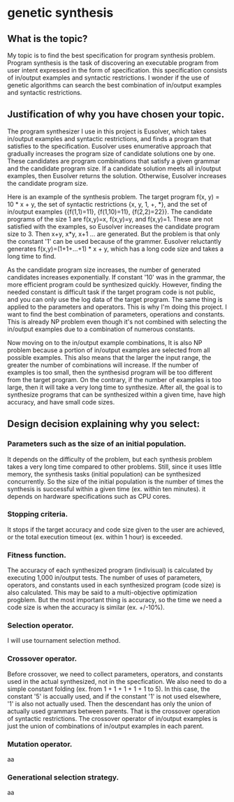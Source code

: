# genetic synthesis

## What is the topic?
My topic is to find the best specification for program synthesis problem. Program synthesis is the task of discovering an executable program from user intent expressed in the form of specification. this specification consists of in/output examples and syntactic restrictions. I wonder if the use of genetic algorithms can search the best combination of in/output examples and syntactic restrictions.

## Justification of why you have chosen your topic.
The program synthesizer I use in this project is Eusolver, which takes in/output examples and syntactic restrictions, and finds a program that satisfies to the specification. Eusolver uses enumerative approach that gradually increases the program size of candidate solutions one by one. These candidates are program combinations that satisfy a given grammar and the candidate program size. If a candidate solution meets all in/output examples, then Eusolver returns the solution. Otherwise, Eusolver increases the candidate program size.  

Here is an example of the synthesis problem. The target program f(x, y) = 10 \* x + y, the set of syntactic restrictions {x, y, 1, +, \*}, and the set of in/output examples {{f(1,1)=11}, {f(1,10)=11}, {f(2,2)=22}}. The candidate programs of the size 1 are f(x,y)=x, f(x,y)=y, and f(x,y)=1. These are not satisfied with the examples, so Eusolver increases the candidate program size to 3. Then x+y, x\*y, x+1 ... are generated. But the problem is that only the constant '1' can be used because of the grammer. Eusolver reluctantly generates f(x,y)=(1+1+...+1) \* x + y, which has a long code size and takes a long time to find.  

As the candidate program size increases, the number of generated candidates increases exponentially. If constant '10' was in the grammar, the more efficient program could be synthesized quickly. However, finding the needed constant is difficult task if the target program code is not public, and you can only use the log data of the target program. The same thing is applied to the parameters and operators. This is why I'm doing this project. I want to find the best combination of parameters, operations and constants. This is already NP problem even though it's not combined with selecting the in/output examples due to a combination of numerous constants.  

Now moving on to the in/output example combinations, It is also NP problem because a portion of in/output examples are selected from all possible examples. This also means that the larger the input range, the greater the number of combinations will increase. If the number of examples is too small, then the synthesisd program will be too different from the target program. On the contrary, if the number of examples is too large, then it will take a very long time to synthesize. After all, the goal is to synthesize programs that can be synthesized within a given time, have high accuracy, and have small code sizes.  

## Design decision explaining why you select:
### Parameters such as the size of an initial population.
It depends on the difficulty of the problem, but each synthesis problem takes a very long time compared to other problems. Still, since it uses little memory, the  synthesis tasks (initial population) can be synthesized concurrently. So the size of the initial population is the number of times the synthesis is successful within a given time (ex. within ten minutes). it depends on hardware specifications such as CPU cores.

### Stopping criteria.
It stops if the target accuracy and code size given to the user are achieved, or the total execution timeout (ex. within 1 hour) is exceeded.

### Fitness function.
The accuracy of each synthesized program (indivisual) is calculated by executing 1,000 in/output tests. The number of uses of parameters, operators, and constants used in each synthesized program (code size) is also calculated. This may be said to a multi-objective optimization progblem. But the most important thing is accuracy, so the time we need a code size is when the accuracy is similar (ex. +/-10%).

### Selection operator.
I will use tournament selection method.

### Crossover operator.
Before crossover, we need to collect parameters, operators, and constants used in the actual synthesized, not in the specfication. We also need to do a simple constant folding (ex. from 1 + 1 + 1 + 1 + 1 to 5). In this case, the constant '5' is accually used, and if the constant '1' is not used elsewhere, '1' is also not actually used. Then the descendant has only the union of actually used grammars between parents. That is the crossover operation of syntactic restrictions. The crossover operator of in/output examples is just the union of combinations of in/output examples in each parent.

### Mutation operator.
aa  

### Generational selection strategy.
aa  
